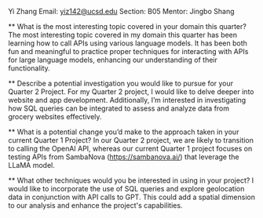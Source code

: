 Yi Zhang
Email: yiz142@ucsd.edu
Section: B05
Mentor: Jingbo Shang

** What is the most interesting topic covered in your domain this quarter?
The most interesting topic covered in my domain this quarter has been learning how to call APIs using various language models. It has been both fun and meaningful to practice proper techniques for interacting with APIs for large language models, enhancing our understanding of their functionality.

** Describe a potential investigation you would like to pursue for your Quarter 2 Project.
For my Quarter 2 project, I would like to delve deeper into website and app development. Additionally, I’m interested in investigating how SQL queries can be integrated to assess and analyze data from grocery websites effectively.

** What is a potential change you’d make to the approach taken in your current Quarter 1 Project?
In our Quarter 2 project, we are likely to transition to calling the OpenAI API, whereas our current Quarter 1 project focuses on testing APIs from SambaNova (https://sambanova.ai/) that leverage the LLaMA model.

** What other techniques would you be interested in using in your project?
I would like to incorporate the use of SQL queries and explore geolocation data in conjunction with API calls to GPT. This could add a spatial dimension to our analysis and enhance the project's capabilities.

